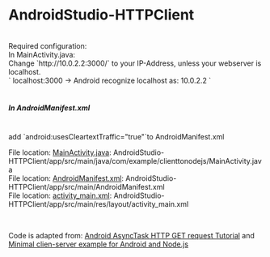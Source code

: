 # AndroidStudio-HTTPClient
<br>
Required configuration:
<br>
In MainActivity.java: 
<br>
Change `http://10.0.2.2:3000/` 
to your IP-Address, unless your webserver is localhost. <br>
` localhost:3000 -> Android recognize localhost as: 10.0.2.2 `
<br>
<br>

##### In AndroidManifest.xml
<br>
add `android:usesCleartextTraffic="true"`to AndroidManifest.xml<br>



File location: [MainActivity.java](https://github.com/KushMax/AndroidStudio-HTTPClient/blob/master/app/src/main/java/com/example/clienttonodejs/MainActivity.java): AndroidStudio-HTTPClient/app/src/main/java/com/example/clienttonodejs/MainActivity.java<br>
File location: [AndroidManifest.xml](AndroidStudio-HTTPClient/app/src/main/AndroidManifest.xml): AndroidStudio-HTTPClient/app/src/main/AndroidManifest.xml<br>
File location: [activity_main.xml](https://github.com/KushMax/AndroidStudio-HTTPClient/blob/master/app/src/main/res/layout/activity_main.xml): AndroidStudio-HTTPClient/app/src/main/res/layout/activity_main.xml<br>

<br>

Code is adapted from: 
[Android AsyncTask HTTP GET request Tutorial](https://medium.com/@JasonCromer/android-asynctask-http-request-tutorial-6b429d833e28) and
[Minimal clien-server example for Android and Node.js](https://suragch.medium.com/minimal-client-server-example-for-android-and-node-js-343780f28c28)<br>

